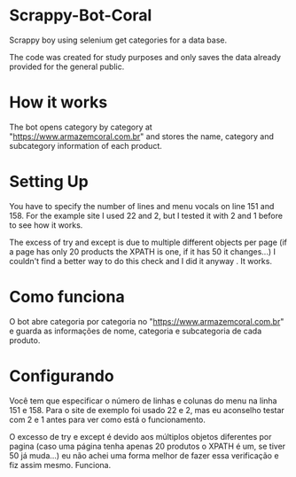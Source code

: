 # Scrappy-Bot-Coral
Scrappy boy using selenium get categories for a data base.

The code was created for study purposes and only saves the data already provided for the general public.

# How it works

The bot opens category by category at "https://www.armazemcoral.com.br" and stores the name, category and subcategory information of each product.

# Setting Up

You have to specify the number of lines and menu vocals on line 151 and 158. For the example site I used 22 and 2, but I tested it with 2 and 1 before to see how it works.

The excess of try and except is due to multiple different objects per page (if a page has only 20 products the XPATH is one, if it has 50 it changes...) I couldn't find a better way to do this check and I did it anyway . It works.


# Como funciona

O bot abre categoria por categoria no "https://www.armazemcoral.com.br" e guarda as informações de nome, categoria e subcategoria de cada produto.

# Configurando

Você tem que especificar o número de linhas e colunas do menu na linha 151 e 158. Para o site de exemplo foi usado 22 e 2, mas eu aconselho testar com 2 e 1 antes para ver como está o funcionamento.

O excesso de try e except é devido aos múltiplos objetos diferentes por pagina (caso uma página tenha apenas 20 produtos o XPATH é um, se tiver 50 já muda...) eu não achei uma forma melhor de fazer essa verificação e fiz assim mesmo. Funciona.


